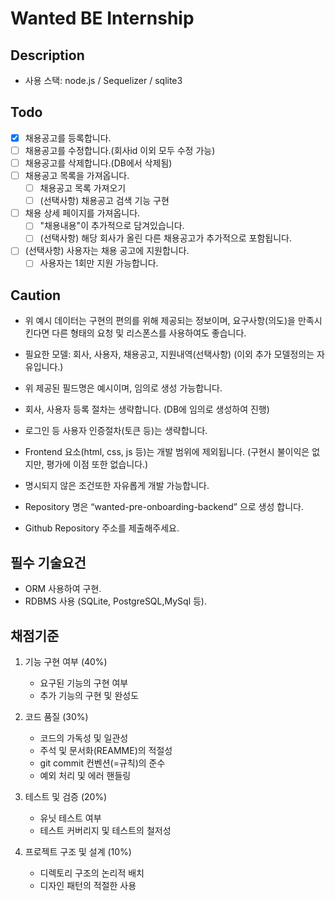 # Wanted BE Internship

## Description

- 사용 스택: node.js / Sequelizer / sqlite3

## Todo

- [x] 채용공고를 등록합니다.
- [ ] 채용공고를 수정합니다.(회사id 이외 모두 수정 가능)
- [ ] 채용공고를 삭제합니다.(DB에서 삭제됨)
- [ ] 채용공고 목록을 가져옵니다.
  - [ ] 채용공고 목록 가져오기
  - [ ] (선택사항) 채용공고 검색 기능 구현
- [ ] 채용 상세 페이지를 가져옵니다.
  - [ ] "채용내용"이 추가적으로 담겨있습니다.
  - [ ] (선택사항) 해당 회사가 올린 다른 채용공고가 추가적으로 포함됩니다.
- [ ] (선택사항) 사용자는 채용 공고에 지원합니다.
  - [ ] 사용자는 1회만 지원 가능합니다.

## Caution

- 위 예시 데이터는 구현의 편의를 위해 제공되는 정보이며, 요구사항(의도)을 만족시킨다면 다른 형태의 요청 및 리스폰스를 사용하여도 좋습니다.

- 필요한 모델: 회사, 사용자, 채용공고, 지원내역(선택사항)
  (이외 추가 모델정의는 자유입니다.)

- 위 제공된 필드명은 예시이며, 임의로 생성 가능합니다.

- 회사, 사용자 등록 절차는 생략합니다.
  (DB에 임의로 생성하여 진행)

- 로그인 등 사용자 인증절차(토큰 등)는 생략합니다.

- Frontend 요소(html, css, js 등)는 개발 범위에 제외됩니다.
  (구현시 불이익은 없지만, 평가에 이점 또한 없습니다.)

- 명시되지 않은 조건또한 자유롭게 개발 가능합니다.

- Repository 명은 “wanted-pre-onboarding-backend” 으로 생성 합니다.

- Github Repository 주소를 제출해주세요.

## 필수 기술요건

- ORM 사용하여 구현.
- RDBMS 사용 (SQLite, PostgreSQL,MySql 등).

## 채점기준

1. 기능 구현 여부 (40%)

   - 요구된 기능의 구현 여부
   - 추가 기능의 구현 및 완성도

2. 코드 품질 (30%)

   - 코드의 가독성 및 일관성
   - 주석 및 문서화(REAMME)의 적절성
   - git commit 컨벤션(=규칙)의 준수
   - 예외 처리 및 에러 핸들링

3. 테스트 및 검증 (20%)

   - 유닛 테스트 여부
   - 테스트 커버리지 및 테스트의 철저성

4. 프로젝트 구조 및 설계 (10%)
   - 디렉토리 구조의 논리적 배치
   - 디자인 패턴의 적절한 사용
